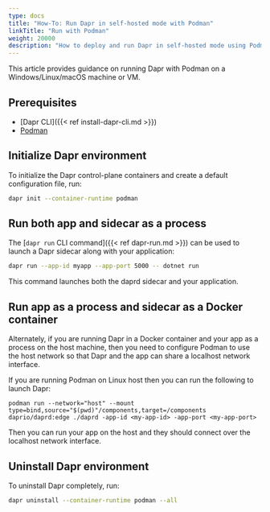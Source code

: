 ```yaml
---
type: docs
title: "How-To: Run Dapr in self-hosted mode with Podman"
linkTitle: "Run with Podman"
weight: 20000
description: "How to deploy and run Dapr in self-hosted mode using Podman"
---
```


This article provides guidance on running Dapr with Podman on a Windows/Linux/macOS machine or VM.

## Prerequisites

- [Dapr CLI]({{< ref install-dapr-cli.md >}})
- [Podman](https://podman.io/docs/podman)

## Initialize Dapr environment

To initialize the Dapr control-plane containers and create a default configuration file, run:

```bash
dapr init --container-runtime podman
```

## Run both app and sidecar as a process

The [`dapr run` CLI command]({{< ref dapr-run.md >}}) can be used to launch a Dapr sidecar along with your application:

```bash
dapr run --app-id myapp --app-port 5000 -- dotnet run
```

This command launches both the daprd sidecar and your application.

## Run app as a process and sidecar as a Docker container

Alternately, if you are running Dapr in a Docker container and your app as a process on the host machine, then you need to configure Podman to use the host network so that Dapr and the app can share a localhost network interface.

If you are running Podman on Linux host then you can run the following to launch Dapr:

```shell
podman run --network="host" --mount type=bind,source="$(pwd)"/components,target=/components daprio/daprd:edge ./daprd -app-id <my-app-id> -app-port <my-app-port>
```

Then you can run your app on the host and they should connect over the localhost network interface.

## Uninstall Dapr environment

To uninstall Dapr completely, run:

```bash
dapr uninstall --container-runtime podman --all
```
